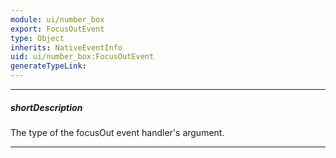 ```yaml
---
module: ui/number_box
export: FocusOutEvent
type: Object
inherits: NativeEventInfo
uid: ui/number_box:FocusOutEvent
generateTypeLink: 
---
```

---
##### shortDescription
The type of the focusOut event handler's argument.

---
<!-- Description goes here -->